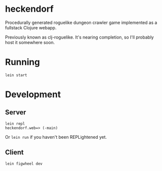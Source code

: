 # heckendorf

Procedurally generated roguelike dungeon crawler game implemented as a fullstack Clojure webapp.

Previously known as clj-roguelike. It's nearing completion, so I'll probably host it somewhere soon.

# Running

```
lein start
```

# Development

## Server

```
lein repl
heckendorf.web=> (-main)
```

Or `lein run` if you haven't been REPLightened yet.

## Client

```
lein figwheel dev
```
